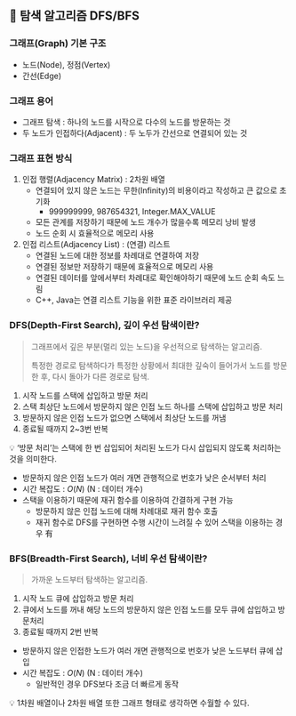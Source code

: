 ## 📍 탐색 알고리즘 DFS/BFS

### 그래프(Graph) 기본 구조

- 노드(Node), 정점(Vertex)
- 간선(Edge)

### 그래프 용어

- 그래프 탐색 : 하나의 노드를 시작으로 다수의 노드를 방문하는 것
- 두 노드가 인접하다(Adjacent) : 두 노두가 간선으로 연결되어 있는 것

### 그래프 표현 방식

1. 인접 행렬(Adjacency Matrix) : 2차원 배열
    - 연결되어 있지 않은 노드는 무한(Infinity)의 비용이라고 작성하고 큰 값으로 초기화
        - 999999999, 987654321, Integer.MAX_VALUE
    - 모든 관계를 저장하기 때문에 노드 개수가 많을수록 메모리 낭비 발생
    - 노드 순회 시 효율적으로 메모리 사용
2. 인접 리스트(Adjacency List) : (연결) 리스트
    - 연결된 노드에 대한 정보를 차례대로 연결하여 저장
    - 연결된 정보만 저장하기 때문에 효율적으로 메모리 사용
    - 연결된 데이터를 앞에서부터 차례대로 확인해야하기 때문에 노드 순회 속도 느림
    - C++, Java는 연결 리스트 기능을 위한 표준 라이브러리 제공

### DFS(Depth-First Search), 깊이 우선 탐색이란?

> 그래프에서 깊은 부분(멀리 있는 노드)을 우선적으로 탐색하는 알고리즘.
> 
> 
> 특정한 경로로 탐색하다가 특정한 상황에서 최대한 깊숙이 들어가서 노드를 방문한 후, 다시 돌아가 다른 경로로 탐색.
> 
1. 시작 노드를 스택에 삽입하고 방문 처리
2. 스택 최상단 노드에서 방문하지 않은 인접 노드 하나를 스택에 삽입하고 방문 처리
3. 방문하지 않은 인접 노드가 없으면 스택에서 최상단 노드를 꺼냄
4. 종료될 때까지 2~3번 반복

<aside>
💡 ‘방문 처리’는 스택에 한 번 삽입되어 처리된 노드가 다시 삽입되지 않도록 처리하는 것을 의미한다.

</aside>

- 방문하지 않은 인접 노드가 여러 개면 관행적으로 번호가 낮은 순서부터 처리
- 시간 복잡도 : $O(N)$ (N : 데이터 개수)
- 스택을 이용하기 때문에 재귀 함수를 이용하여 간결하게 구현 가능
    - 방문하지 않은 인접 노드에 대해 차례대로 재귀 함수 호출
    - 재귀 함수로 DFS를 구현하면 수행 시간이 느려질 수 있어 스택을 이용하는 경우 有

### BFS(Breadth-First Search), 너비 우선 탐색이란?

> 가까운 노드부터 탐색하는 알고리즘.
> 
1. 시작 노드 큐에 삽입하고 방문 처리
2. 큐에서 노드를 꺼내 해당 노드의 방문하지 않은 인접 노드를 모두 큐에 삽입하고 방문처리
3. 종료될 때까지 2번 반복
- 방문하지 않은 인접한 노드가 여러 개면 관행적으로 번호가 낮은 노드부터 큐에 삽입
- 시간 복잡도 : $O(N)$ (N : 데이터 개수)
    - 일반적인 경우 DFS보다 조금 더 빠르게 동작

<aside>
💡 1차원 배열이나 2차원 배열 또한 그래프 형태로 생각하면 수월할 수 있다.

</aside>